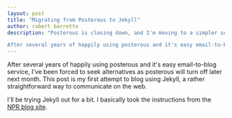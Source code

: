 ```yaml
---
layout: post
title: "Migrating from Posterous to Jekyll"
author: robert barretto
description: "Posterous is closing down, and I'm moving to a simpler service. <br><br>

After several years of happily using posterous and it's easy email-to-blog service, I've been forced to seek alternatives as posterous will turn off later next month. This post is my first attempt to blog using Jekyll, a rather straightforward way to communicate on the web.
---
```

After several years of happily using posterous and it's easy email-to-blog service, I've been forced to seek alternatives as posterous will turn off later next month. This post is my first attempt to blog using Jekyll, a rather straightforward way to communicate on the web.

I'll be trying Jekyll out for a bit.  I basically took the instructions from the <a href="http://blog.apps.npr.org/2012/11/08/npr-news-apps-blog.html">NPR blog site</a>.

